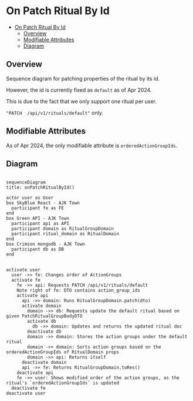 # On Patch Ritual By Id

<!-- TOC -->

- [On Patch Ritual By Id](#on-patch-ritual-by-id)
  - [Overview](#overview)
  - [Modifiable Attributes](#modifiable-attributes)
  - [Diagram](#diagram)

<!-- /TOC -->

## Overview
Sequence diagram for patching properties of the ritual by its id.

However, the id is currently fixed as `default` as of Apr 2024.

This is due to the fact that we only support one ritual per user.

`"PATCH  /api/v1/rituals/default"` only.

## Modifiable Attributes

As of Apr 2024, the only modifiable attribute is `orderedActionGroupIds`.

## Diagram

```mermaid

sequenceDiagram
title: onPatchRitualById()

actor user as User
box SkyBlue React - AJK Town
  participant fe as FE
end
box Green API - AJK Town
  participant api as API
  participant domain as RitualGroupDomain
  participant ritual_domain as RitualDomain
end
box Crimson mongodb - AJK Town
  participant db as DB
end


activate user
  user ->> fe: Changes order of ActionGroups
  activate fe
    fe ->> api: Requests PATCH /api/v1/rituals/default
    Note right of fe: DTO contains action_group_ids
    activate api
      api ->> domain: Runs RitualGroupDomain.patch(dto)
      activate domain
        domain ->> db: Requests update the default ritual based on given PatchRitualGroupBodyDTO
        activate db
          db ->> domain: Updates and returns the updated ritual doc
        deactivate db
        domain ->> domain: Stores the action groups under the default ritual
        domain ->> domain: Sorts action groups based on the orderedActionGroupIds of RitualDomain props
        domain ->> api: Returns itself
      deactivate domain
      api ->> fe: Returns RitualGroupDomain.toRes()
    deactivate api
    fe ->> user: Shows modified order of the action groups, as the ritual's `orderedActionGroupIds` is updated
  deactivate fe
deactivate user
```